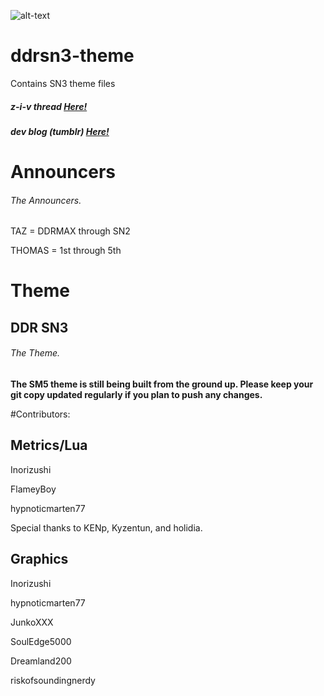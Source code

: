 ![alt-text](http://inori.s-ul.eu/bQYRsBk1.png)

# ddrsn3-theme
Contains SN3 theme files

##### z-i-v thread [Here!](https://zenius-i-vanisher.com/v5.2/thread?threadid=7660)

##### dev blog (tumblr) [Here!](http://sn3next.tumblr.com)

# Announcers
###### The Announcers.
TAZ = DDRMAX through SN2

THOMAS = 1st through 5th

# Theme
## DDR SN3
###### The Theme.
**The SM5 theme is still being built from the ground up. Please keep your git copy updated regularly if you plan to push any changes.**

#Contributors:

Metrics/Lua
--
Inorizushi

FlameyBoy

hypnoticmarten77

Special thanks to KENp, Kyzentun, and holidia.

Graphics
--
Inorizushi

hypnoticmarten77

JunkoXXX

SoulEdge5000

Dreamland200

riskofsoundingnerdy
